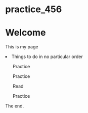 # practice_456
<Head>
<body>
<h1>Welcome</h1>
<p>This is my page</p>
<li>Things to do in no particular order</li>
<ul>Practice</ul>
<ul>Practice</ul>
<ul>Read</ul>
<ul>Practice</ul>
<p>The end.</p>
</body>
